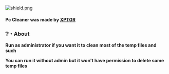 <img src="https://img.shields.io/github/stars/XPTGR/PC-Cleaner?color=007bdb&label=Stars" alt="shield.png"></a>

#### Pc Cleaner was made by [XPTGR](discord.gg/qmvWAJ3Nne)

### ❔・About
**Run as administrator if you want it to clean most of the temp files and such**

**You can run it without admin but it won't have permission to delete some temp files**
